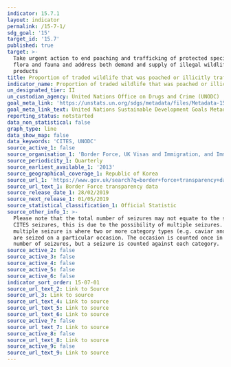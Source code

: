```yaml
---
indicator: 15.7.1
layout: indicator
permalink: /15-7-1/
sdg_goal: '15'
target_id: '15.7'
published: true
target: >-
  Take urgent action to end poaching and trafficking of protected species of
  flora and fauna and address both demand and supply of illegal wildlife
  products
title: Proportion of traded wildlife that was poached or illicitly trafficked
indicator_name: Proportion of traded wildlife that was poached or illicitly trafficked
un_designated_tier: II
un_custodian_agency: United Nations Office on Drugs and Crime (UNODC)
goal_meta_link: 'https://unstats.un.org/sdgs/metadata/files/Metadata-15-07-01.pdf'
goal_meta_link_text: United Nations Sustainable Development Goals Metadata (PDF 210 KB)
reporting_status: notstarted
data_non_statistical: false
graph_type: line
data_show_map: false
data_keywords: 'CITES, UNODC'
source_active_1: false
source_organisation_1: 'Border Force, UK Visas and Immigration, and Immigration Enforcement'
source_periodicity_1: Quarterly
source_earliest_available_1: '2013'
source_geographical_coverage_1: Republic of Korea
source_url_1: 'https://www.gov.uk/search?q=border+force+transparency+data'
source_url_text_1: Border Force transparency data
source_release_date_1: 28/02/2019
source_next_release_1: 01/05/2019
source_statistical_classification_1: Official Statistic
source_other_info_1: >-
  Please note that the total number of seizures may not equate to the sum of the
  CITES seizures, this is due to the possibility of multiple seizures. A
  multiple seizure is where two or more category types (e.g. caviar and timber)
  are seized on a particular occasion. The occasion is counted once in the total
  number of seizures, but a seizure is counted against each category.
source_active_2: false
source_active_3: false
source_active_4: false
source_active_5: false
source_active_6: false
indicator_sort_order: 15-07-01
source_url_text_2: Link to Source
source_url_3: Link to source
source_url_text_4: Link to source
source_url_text_5: Link to source
source_url_text_6: Link to source
source_active_7: false
source_url_text_7: Link to source
source_active_8: false
source_url_text_8: Link to source
source_active_9: false
source_url_text_9: Link to source
---
```

